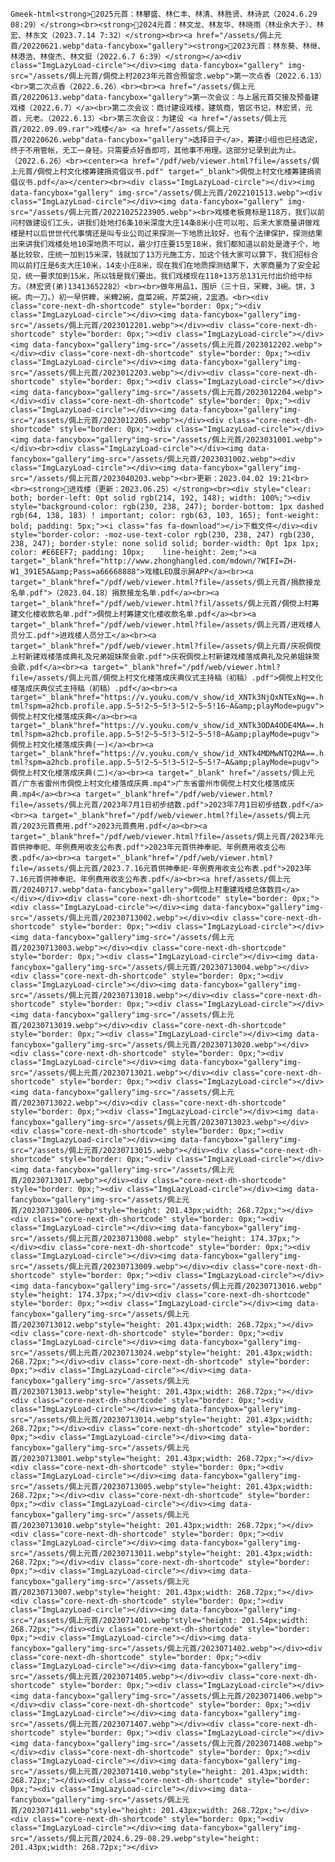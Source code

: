 `Gmeek-html<strong>💠2025元首：林攀盛、林仁丰、林清、林胜贤、林诗武（2024.6.29 08:29）</strong><br><strong>💠2024元首：林文龙、林友华、林晓雨（林业余大子）、林宏、林东文（2023.7.14 7:32）</strong><br><a href="/assets/倜上元首/20220621.webp"data-fancybox="gallery"><strong>💠2023元首：林东葵、林继、林港浩、林俊杰、林文挺（2022.6.7 6:39）</strong></a><div class="ImgLazyLoad-circle"></div><img data-fancybox="gallery" img-src="/assets/倜上元首/倜傥上村2023年元首合照留念.webp">第一次点香（2022.6.13）<br>第二次点香（2022.6.26）<br><br><a href="/assets/倜上元首/20220613.webp"data-fancybox="gallery">第一次会议：与上届元首交接及预备建戏楼（2022.6.7）</a><br>第二次会议：商讨建设戏楼，建筑商，管区书记，林宏贤，元首，元老。（2022.6.13）<br>第三次会议：为建设 <a href="/assets/倜上元首/2022.09.09.rar">戏楼</a> <a href="/assets/倜上元首/20220626.webp"data-fancybox="gallery">选择日子</a>，筹建小组也已经选定，终于不用管帐，无工一身轻。只需要点好香即可，其他事不用理。这部分记录到此为止。（2022.6.26）<br><center><a href="/pdf/web/viewer.html?file=/assets/倜上元首/倜傥上村文化楼筹建捐资倡议书.pdf" target="_blank">倜傥上村文化楼筹建捐资倡议书.pdf</a></center><br><div class="ImgLazyLoad-circle"></div><img data-fancybox="gallery" img-src="/assets/倜上元首/2022101513.webp"><div class="ImgLazyLoad-circle"></div><img data-fancybox="gallery" img-src="/assets/倜上元首/20221025223905.webp"><br>戏楼老板竟标是118万，我们以前问村做建设们工头，讲我们处地打6条10米深度大庄14条8米小庄可以啦，后来大家商量讲做戏楼是村以后世世代代事情还是叫专业公司过来探测一下地质比较好，也有个法律保护，探测结果出来讲我们戏楼处地10深地质不可以，最少打庄要15至18米，我们都知道以前处是溏子个，地基比较软，庄统一加到15米深，钱就加了13万元施工方，加这个钱大家可以算下，我们招标合同以前打庄是6支大庄10米，14支小庄8米，现在我们在地质探测结果下，大家商量为了安全起见，统一要求加到15米，所以钱是我们要出，我们戏楼现在118+13万总131元付出价给中标方。（林宏贤(弟)13413652282）<br><br>做年用品1，围炉（三十日，冞粺，3碗。饼，3碗。肉一刀。）初一早供粺，米粺2碗，盘菜2碗，芹菜2碗，2盅酒。<br><div class="core-next-dh-shortcode" style="border: 0px;"><div class="ImgLazyLoad-circle"></div><img data-fancybox="gallery"img-src="/assets/倜上元首/2023012201.webp"></div><div class="core-next-dh-shortcode" style="border: 0px;"><div class="ImgLazyLoad-circle"></div><img data-fancybox="gallery"img-src="/assets/倜上元首/2023012202.webp"></div><div class="core-next-dh-shortcode" style="border: 0px;"><div class="ImgLazyLoad-circle"></div><img data-fancybox="gallery"img-src="/assets/倜上元首/2023012203.webp"></div><div class="core-next-dh-shortcode" style="border: 0px;"><div class="ImgLazyLoad-circle"></div><img data-fancybox="gallery"img-src="/assets/倜上元首/2023012204.webp"></div><div class="core-next-dh-shortcode" style="border: 0px;"><div class="ImgLazyLoad-circle"></div><img data-fancybox="gallery"img-src="/assets/倜上元首/2023012205.webp"></div><div class="core-next-dh-shortcode" style="border: 0px;"><div class="ImgLazyLoad-circle"></div><img data-fancybox="gallery"img-src="/assets/倜上元首/2023031001.webp"></div><br><div class="ImgLazyLoad-circle"></div><img data-fancybox="gallery"img-src="/assets/倜上元首/2023031002.webp"><div class="ImgLazyLoad-circle"></div><img data-fancybox="gallery"img-src="/assets/倜上元首/2023040203.webp"><br>更新：2023.04.02 19:21<br><br><strong>💠进戏楼（更新：2023.06.25）</strong><br><div style="clear: both; border-left: 0pt solid rgb(214, 192, 148); width: 100%;"><div style="background-color: rgb(230, 238, 247); border-bottom: 1px dashed rgb(64, 138, 183) ! important; color: rgb(63, 103, 165); font-weight: bold; padding: 5px;"><i class="fas fa-download"></i>下载文件</div><div style="border-color: -moz-use-text-color rgb(230, 238, 247) rgb(230, 238, 247); border-style: none solid solid; border-width: 0pt 1px 1px; color: #E6EEF7; padding: 10px;    line-height: 2em;"><a target="_blank"href="http://www.zhonghangled.com/mdown/?WIFI=ZH-W1_391E5A&amp;Pass=a66668888">戏楼LED展示屏APP</a><br><a target="_blank"href="/pdf/web/viewer.html?file=/assets/倜上元首/捐款接龙名单.pdf">（2023.04.18）捐款接龙名单.pdf</a><br><a target="_blank"href="/pdf/web/viewer.html?fil/assets/倜上元首/倜傥上村筹建文化楼收款名单.pdf">倜傥上村筹建文化楼收款名单.pdf</a><br><a target="_blank"href="/pdf/web/viewer.html?file=/assets/倜上元首/进戏楼人员分工.pdf">进戏楼人员分工</a><br><a target="_blank"href="/pdf/web/viewer.html?file=/assets/倜上元首/庆祝倜傥上村新建戏楼落成典礼及兄弟姐妹聚会歌.pdf">庆祝倜傥上村新建戏楼落成典礼及兄弟姐妹聚会歌.pdf</a><br><a target="_blank"href="/pdf/web/viewer.html?file=/assets/倜上元首/倜傥上村文化楼落成庆典仪式主持稿（初稿）.pdf">倜傥上村文化楼落成庆典仪式主持稿（初稿）.pdf</a><br><a target="_blank"href="https://v.youku.com/v_show/id_XNTk3NjQxNTExNg==.html?spm=a2hcb.profile.app.5~5!2~5~5!3~5!2~5~5!16~A&amp;playMode=pugv">倜傥上村文化楼落成庆典</a><br><a target="_blank"href="https://v.youku.com/v_show/id_XNTk3ODA4ODE4MA==.html?spm=a2hcb.profile.app.5~5!2~5~5!3~5!2~5~5!8~A&amp;playMode=pugv">倜傥上村文化楼落成庆典(一)</a><br><a target="_blank"href="https://v.youku.com/v_show/id_XNTk4MDMwNTQ2MA==.html?spm=a2hcb.profile.app.5~5!2~5~5!3~5!2~5~5!7~A&amp;playMode=pugv">倜傥上村文化楼落成庆典(二)</a><br><a target="_blank" href="/assets/倜上元首/广东省雷州市倜傥上村文化楼落成庆典.mp4">广东省雷州市倜傥上村文化楼落成庆典.mp4</a><br><a target="_blank"href="/pdf/web/viewer.html?file=/assets/倜上元首/2023年7月1日初步结数.pdf">2023年7月1日初步结数.pdf</a><br><a target="_blank"href="/pdf/web/viewer.html?file=/assets/倜上元首/2023元首费用.pdf">2023元首费用.pdf</a><br><a target="_blank"href="/pdf/web/viewer.html?file=/assets/倜上元首/2023年元首供神奉祀、年例费用收支公布表.pdf">2023年元首供神奉祀、年例费用收支公布表.pdf</a><br><a target="_blank"href="/pdf/web/viewer.html?file=/assets/倜上元首/2023.7.16元首供神奉祀-年例费用收支公布表.pdf">2023年7.16元首供神奉祀、年例费用收支公布表.pdf</a><br><a href/assets/倜上元首/20240717.webp"data-fancybox="gallery">倜傥上村重建戏楼总体数目</a></div></div><div class="core-next-dh-shortcode" style="border: 0px;"><div class="ImgLazyLoad-circle"></div><img data-fancybox="gallery"img-src="/assets/倜上元首/20230713002.webp"></div><div class="core-next-dh-shortcode" style="border: 0px;"><div class="ImgLazyLoad-circle"></div><img data-fancybox="gallery"img-src="/assets/倜上元首/20230713003.webp"></div><div class="core-next-dh-shortcode" style="border: 0px;"><div class="ImgLazyLoad-circle"></div><img data-fancybox="gallery"img-src="/assets/倜上元首/20230713004.webp"></div><div class="core-next-dh-shortcode" style="border: 0px;"><div class="ImgLazyLoad-circle"></div><img data-fancybox="gallery"img-src="/assets/倜上元首/20230713018.webp"></div><div class="core-next-dh-shortcode" style="border: 0px;"><div class="ImgLazyLoad-circle"></div><img data-fancybox="gallery"img-src="/assets/倜上元首/20230713019.webp"></div><div class="core-next-dh-shortcode" style="border: 0px;"><div class="ImgLazyLoad-circle"></div><img data-fancybox="gallery"img-src="/assets/倜上元首/20230713020.webp"></div><div class="core-next-dh-shortcode" style="border: 0px;"><div class="ImgLazyLoad-circle"></div><img data-fancybox="gallery"img-src="/assets/倜上元首/20230713021.webp"></div><div class="core-next-dh-shortcode" style="border: 0px;"><div class="ImgLazyLoad-circle"></div><img data-fancybox="gallery"img-src="/assets/倜上元首/20230713022.webp"></div><div class="core-next-dh-shortcode" style="border: 0px;"><div class="ImgLazyLoad-circle"></div><img data-fancybox="gallery"img-src="/assets/倜上元首/20230713023.webp"></div><div class="core-next-dh-shortcode" style="border: 0px;"><div class="ImgLazyLoad-circle"></div><img data-fancybox="gallery"img-src="/assets/倜上元首/20230713015.webp"></div><div class="core-next-dh-shortcode" style="border: 0px;"><div class="ImgLazyLoad-circle"></div><img data-fancybox="gallery"img-src="/assets/倜上元首/20230713017.webp"></div><div class="core-next-dh-shortcode" style="border: 0px;"><div class="ImgLazyLoad-circle"></div><img data-fancybox="gallery"img-src="/assets/倜上元首/20230713006.webp"style="height: 201.43px;width: 268.72px;"></div><div class="core-next-dh-shortcode" style="border: 0px;"><div class="ImgLazyLoad-circle"></div><img data-fancybox="gallery"img-src="/assets/倜上元首/20230713008.webp" style="height: 174.37px;"></div><div class="core-next-dh-shortcode" style="border: 0px;"><div class="ImgLazyLoad-circle"></div><img data-fancybox="gallery"img-src="/assets/倜上元首/20230713009.webp"></div><div class="core-next-dh-shortcode" style="border: 0px;"><div class="ImgLazyLoad-circle"></div><img data-fancybox="gallery"img-src="/assets/倜上元首/20230713016.webp" style="height: 174.37px;"></div><div class="core-next-dh-shortcode" style="border: 0px;"><div class="ImgLazyLoad-circle"></div><img data-fancybox="gallery"img-src="/assets/倜上元首/20230713012.webp"style="height: 201.43px;width: 268.72px;"></div><div class="core-next-dh-shortcode" style="border: 0px;"><div class="ImgLazyLoad-circle"></div><img data-fancybox="gallery"img-src="/assets/倜上元首/20230713024.webp"style="height: 201.43px;width: 268.72px;"></div><div class="core-next-dh-shortcode" style="border: 0px;"><div class="ImgLazyLoad-circle"></div><img data-fancybox="gallery"img-src="/assets/倜上元首/20230713013.webp"style="height: 201.43px;width: 268.72px;"></div><div class="core-next-dh-shortcode" style="border: 0px;"><div class="ImgLazyLoad-circle"></div><img data-fancybox="gallery"img-src="/assets/倜上元首/20230713014.webp"style="height: 201.43px;width: 268.72px;"></div><div class="core-next-dh-shortcode" style="border: 0px;"><div class="ImgLazyLoad-circle"></div><img data-fancybox="gallery"img-src="/assets/倜上元首/20230713001.webp"style="height: 201.43px;width: 268.72px;"></div><div class="core-next-dh-shortcode" style="border: 0px;"><div class="ImgLazyLoad-circle"></div><img data-fancybox="gallery"img-src="/assets/倜上元首/20230713005.webp"style="height: 201.43px;width: 268.72px;"></div><div class="core-next-dh-shortcode" style="border: 0px;"><div class="ImgLazyLoad-circle"></div><img data-fancybox="gallery"img-src="/assets/倜上元首/20230713010.webp"style="height: 201.43px;width: 268.72px;"></div><div class="core-next-dh-shortcode" style="border: 0px;"><div class="ImgLazyLoad-circle"></div><img data-fancybox="gallery"img-src="/assets/倜上元首/20230713011.webp"style="height: 201.43px;width: 268.72px;"></div><div class="core-next-dh-shortcode" style="border: 0px;"><div class="ImgLazyLoad-circle"></div><img data-fancybox="gallery"img-src="/assets/倜上元首/20230713007.webp"style="height: 201.43px;width: 268.72px;"></div><div class="core-next-dh-shortcode" style="border: 0px;"><div class="ImgLazyLoad-circle"></div><img data-fancybox="gallery"img-src="/assets/倜上元首/2023071401.webp"style="height: 201.54px;width: 268.72px;"></div><div class="core-next-dh-shortcode" style="border: 0px;"><div class="ImgLazyLoad-circle"></div><img data-fancybox="gallery"img-src="/assets/倜上元首/2023071402.webp"></div><div class="core-next-dh-shortcode" style="border: 0px;"><div class="ImgLazyLoad-circle"></div><img data-fancybox="gallery"img-src="/assets/倜上元首/2023071405.webp"></div><div class="core-next-dh-shortcode" style="border: 0px;"><div class="ImgLazyLoad-circle"></div><img data-fancybox="gallery"img-src="/assets/倜上元首/2023071406.webp"></div><div class="core-next-dh-shortcode" style="border: 0px;"><div class="ImgLazyLoad-circle"></div><img data-fancybox="gallery"img-src="/assets/倜上元首/2023071407.webp"></div><div class="core-next-dh-shortcode" style="border: 0px;"><div class="ImgLazyLoad-circle"></div><img data-fancybox="gallery"img-src="/assets/倜上元首/2023071408.webp"></div><div class="core-next-dh-shortcode" style="border: 0px;"><div class="ImgLazyLoad-circle"></div><img data-fancybox="gallery"img-src="/assets/倜上元首/2023071410.webp"style="height: 201.43px;width: 268.72px;"></div><div class="core-next-dh-shortcode" style="border: 0px;"><div class="ImgLazyLoad-circle"></div><img data-fancybox="gallery"img-src="/assets/倜上元首/2023071411.webp"style="height: 201.43px;width: 268.72px;"></div><div class="core-next-dh-shortcode" style="border: 0px;"><div class="ImgLazyLoad-circle"></div><img data-fancybox="gallery"img-src="/assets/倜上元首/2024.6.29-08.29.webp"style="height: 201.43px;width: 268.72px;"></div>`